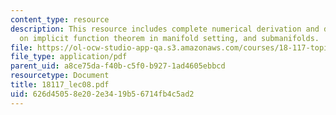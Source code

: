 ```yaml
---
content_type: resource
description: This resource includes complete numerical derivation and description
  on implicit function theorem in manifold setting, and submanifolds.
file: https://ol-ocw-studio-app-qa.s3.amazonaws.com/courses/18-117-topics-in-several-complex-variables-spring-2005/626d45058e202e3419b56714fb4c5ad2_18117_lec08.pdf
file_type: application/pdf
parent_uid: a8ce75da-f40b-c5f0-b927-1ad4605ebbcd
resourcetype: Document
title: 18117_lec08.pdf
uid: 626d4505-8e20-2e34-19b5-6714fb4c5ad2
---
```

